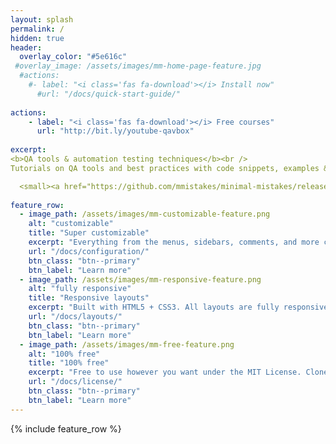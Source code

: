 ```yaml
---
layout: splash
permalink: /
hidden: true
header:
  overlay_color: "#5e616c"
 #overlay_image: /assets/images/mm-home-page-feature.jpg
  #actions:
    #- label: "<i class='fas fa-download'></i> Install now"
      #url: "/docs/quick-start-guide/"
      
actions:
    - label: "<i class='fas fa-download'></i> Free courses"
      url: "http://bit.ly/youtube-qavbox"
      
excerpt: 
<b>QA tools & automation testing techniques</b><br />
Tutorials on QA tools and best practices with code snippets, examples & videos.<br />

  <small><a href="https://github.com/mmistakes/minimal-mistakes/releases/tag/4.24.0">Latest release v4.24.0</a></small>
  
feature_row:
  - image_path: /assets/images/mm-customizable-feature.png
    alt: "customizable"
    title: "Super customizable"
    excerpt: "Everything from the menus, sidebars, comments, and more can be configured or set with YAML Front Matter."
    url: "/docs/configuration/"
    btn_class: "btn--primary"
    btn_label: "Learn more"
  - image_path: /assets/images/mm-responsive-feature.png
    alt: "fully responsive"
    title: "Responsive layouts"
    excerpt: "Built with HTML5 + CSS3. All layouts are fully responsive with helpers to augment your content."
    url: "/docs/layouts/"
    btn_class: "btn--primary"
    btn_label: "Learn more"
  - image_path: /assets/images/mm-free-feature.png
    alt: "100% free"
    title: "100% free"
    excerpt: "Free to use however you want under the MIT License. Clone it, fork it, customize it... whatever!"
    url: "/docs/license/"
    btn_class: "btn--primary"
    btn_label: "Learn more"      
---
```


{% include feature_row %}
